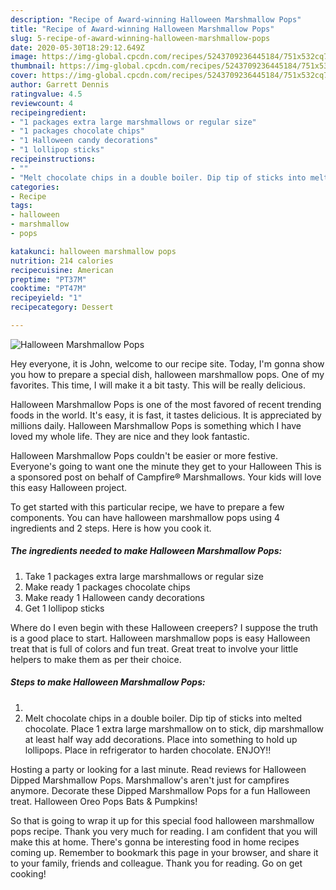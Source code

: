 ```yaml
---
description: "Recipe of Award-winning Halloween Marshmallow Pops"
title: "Recipe of Award-winning Halloween Marshmallow Pops"
slug: 5-recipe-of-award-winning-halloween-marshmallow-pops
date: 2020-05-30T18:29:12.649Z
image: https://img-global.cpcdn.com/recipes/5243709236445184/751x532cq70/halloween-marshmallow-pops-recipe-main-photo.jpg
thumbnail: https://img-global.cpcdn.com/recipes/5243709236445184/751x532cq70/halloween-marshmallow-pops-recipe-main-photo.jpg
cover: https://img-global.cpcdn.com/recipes/5243709236445184/751x532cq70/halloween-marshmallow-pops-recipe-main-photo.jpg
author: Garrett Dennis
ratingvalue: 4.5
reviewcount: 4
recipeingredient:
- "1 packages extra large marshmallows or regular size"
- "1 packages chocolate chips"
- "1 Halloween candy decorations"
- "1 lollipop sticks"
recipeinstructions:
- ""
- "Melt chocolate chips in a double boiler. Dip tip of sticks into melted chocolate. Place 1 extra large marshmallow on to stick, dip marshmallow at least half way add decorations. Place into something to hold up lollipops. Place in refrigerator to harden chocolate. ENJOY!!"
categories:
- Recipe
tags:
- halloween
- marshmallow
- pops

katakunci: halloween marshmallow pops 
nutrition: 214 calories
recipecuisine: American
preptime: "PT37M"
cooktime: "PT47M"
recipeyield: "1"
recipecategory: Dessert

---
```



![Halloween Marshmallow Pops](https://img-global.cpcdn.com/recipes/5243709236445184/751x532cq70/halloween-marshmallow-pops-recipe-main-photo.jpg)

Hey everyone, it is John, welcome to our recipe site. Today, I'm gonna show you how to prepare a special dish, halloween marshmallow pops. One of my favorites. This time, I will make it a bit tasty. This will be really delicious.

Halloween Marshmallow Pops is one of the most favored of recent trending foods in the world. It's easy, it is fast, it tastes delicious. It is appreciated by millions daily. Halloween Marshmallow Pops is something which I have loved my whole life. They are nice and they look fantastic.

Halloween Marshmallow Pops couldn&#39;t be easier or more festive. Everyone&#39;s going to want one the minute they get to your Halloween This is a sponsored post on behalf of Campfire® Marshmallows. Your kids will love this easy Halloween project.


To get started with this particular recipe, we have to prepare a few components. You can have halloween marshmallow pops using 4 ingredients and 2 steps. Here is how you cook it.

<!--inarticleads1-->

##### The ingredients needed to make Halloween Marshmallow Pops:

1. Take 1 packages extra large marshmallows or regular size
1. Make ready 1 packages chocolate chips
1. Make ready 1 Halloween candy decorations
1. Get 1 lollipop sticks


Where do I even begin with these Halloween creepers? I suppose the truth is a good place to start. Halloween marshmallow pops is easy Halloween treat that is full of colors and fun treat. Great treat to involve your little helpers to make them as per their choice. 

<!--inarticleads2-->

##### Steps to make Halloween Marshmallow Pops:

1. 
1. Melt chocolate chips in a double boiler. Dip tip of sticks into melted chocolate. Place 1 extra large marshmallow on to stick, dip marshmallow at least half way add decorations. Place into something to hold up lollipops. Place in refrigerator to harden chocolate. ENJOY!!


Hosting a party or looking for a last minute. Read reviews for Halloween Dipped Marshmallow Pops. Marshmallow&#39;s aren&#39;t just for campfires anymore. Decorate these Dipped Marshmallow Pops for a fun Halloween treat. Halloween Oreo Pops Bats &amp; Pumpkins! 

So that is going to wrap it up for this special food halloween marshmallow pops recipe. Thank you very much for reading. I am confident that you will make this at home. There's gonna be interesting food in home recipes coming up. Remember to bookmark this page in your browser, and share it to your family, friends and colleague. Thank you for reading. Go on get cooking!
